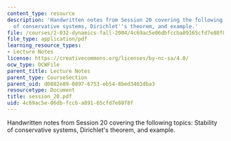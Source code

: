 ```yaml
---
content_type: resource
description: 'Handwritten notes from Session 20 covering the following topics: Stability
  of conservative systems, Dirichlet''s theorem, and example.'
file: /courses/2-032-dynamics-fall-2004/4c69ac5e06dbfccba89165cfd7e88f8f_session_20.pdf
file_type: application/pdf
learning_resource_types:
- Lecture Notes
license: https://creativecommons.org/licenses/by-nc-sa/4.0/
ocw_type: OCWFile
parent_title: Lecture Notes
parent_type: CourseSection
parent_uid: d0882e89-0897-6753-eb54-8bed3461dba3
resourcetype: Document
title: session_20.pdf
uid: 4c69ac5e-06db-fccb-a891-65cfd7e88f8f
---
```

Handwritten notes from Session 20 covering the following topics: Stability of conservative systems, Dirichlet's theorem, and example.